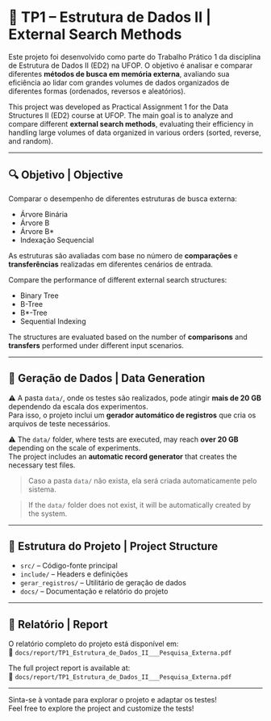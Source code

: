 # 📁 TP1 – Estrutura de Dados II | External Search Methods

Este projeto foi desenvolvido como parte do Trabalho Prático 1 da disciplina de Estrutura de Dados II (ED2) na UFOP. O objetivo é analisar e comparar diferentes **métodos de busca em memória externa**, avaliando sua eficiência ao lidar com grandes volumes de dados organizados de diferentes formas (ordenados, reversos e aleatórios).

This project was developed as Practical Assignment 1 for the Data Structures II (ED2) course at UFOP. The main goal is to analyze and compare different **external search methods**, evaluating their efficiency in handling large volumes of data organized in various orders (sorted, reverse, and random).

---

## 🔍 Objetivo | Objective

Comparar o desempenho de diferentes estruturas de busca externa:
- Árvore Binária
- Árvore B
- Árvore B*
- Indexação Sequencial

As estruturas são avaliadas com base no número de **comparações** e **transferências** realizadas em diferentes cenários de entrada.

Compare the performance of different external search structures:
- Binary Tree
- B-Tree
- B\*-Tree
- Sequential Indexing

The structures are evaluated based on the number of **comparisons** and **transfers** performed under different input scenarios.

---

## 🧪 Geração de Dados | Data Generation

⚠️ A pasta `data/`, onde os testes são realizados, pode atingir **mais de 20 GB** dependendo da escala dos experimentos.  
Para isso, o projeto inclui um **gerador automático de registros** que cria os arquivos de teste necessários.

⚠️ The `data/` folder, where tests are executed, may reach **over 20 GB** depending on the scale of experiments.  
The project includes an **automatic record generator** that creates the necessary test files.

> Caso a pasta `data/` não exista, ela será criada automaticamente pelo sistema.

> If the `data/` folder does not exist, it will be automatically created by the system.

---

## 📂 Estrutura do Projeto | Project Structure

- `src/` – Código-fonte principal  
- `include/` – Headers e definições  
- `gerar_registros/` – Utilitário de geração de dados  
- `docs/` – Documentação e relatório do projeto

---

## 📌 Relatório | Report

O relatório completo do projeto está disponível em:  
📄 `docs/report/TP1_Estrutura_de_Dados_II___Pesquisa_Externa.pdf`

The full project report is available at:  
📄 `docs/report/TP1_Estrutura_de_Dados_II___Pesquisa_Externa.pdf`

---

Sinta-se à vontade para explorar o projeto e adaptar os testes!  
Feel free to explore the project and customize the tests!
